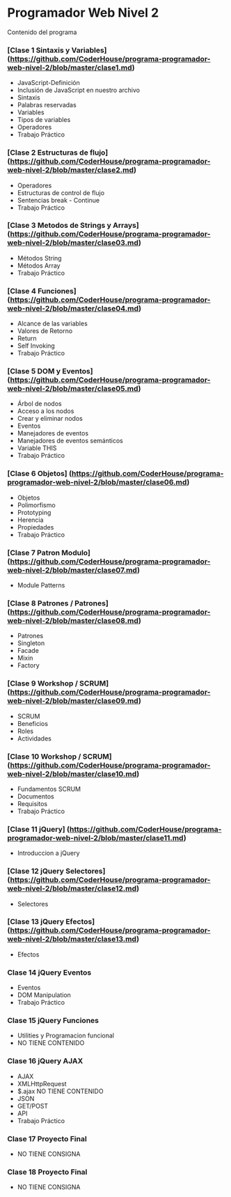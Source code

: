 # Programador Web Nivel 2
Contenido del programa
 
### [Clase 1 Sintaxis y Variables] (https://github.com/CoderHouse/programa-programador-web-nivel-2/blob/master/clase1.md)
- JavaScript-Definición
- Inclusión de JavaScript en nuestro archivo
- Sintaxis
- Palabras reservadas
- Variables
- Tipos de variables
- Operadores
- Trabajo Práctico

### [Clase 2 Estructuras de flujo] (https://github.com/CoderHouse/programa-programador-web-nivel-2/blob/master/clase2.md)
- Operadores
- Estructuras de control de flujo
- Sentencias break - Continue
- Trabajo Práctico

### [Clase 3 Metodos de Strings y Arrays] (https://github.com/CoderHouse/programa-programador-web-nivel-2/blob/master/clase03.md) 
- Métodos String
- Métodos Array
- Trabajo Práctico

### [Clase 4 Funciones] (https://github.com/CoderHouse/programa-programador-web-nivel-2/blob/master/clase04.md)
- Alcance de las variables
- Valores de Retorno
- Return
- Self Invoking
- Trabajo Práctico

### [Clase 5 DOM y Eventos] (https://github.com/CoderHouse/programa-programador-web-nivel-2/blob/master/clase05.md)
- Árbol de nodos
- Acceso a los nodos
- Crear y eliminar nodos
- Eventos
- Manejadores de eventos
- Manejadores de eventos semánticos
- Variable THIS
- Trabajo Práctico

### [Clase 6 Objetos] (https://github.com/CoderHouse/programa-programador-web-nivel-2/blob/master/clase06.md)
- Objetos
- Polimorfismo
- Prototyping
- Herencia
- Propiedades
- Trabajo Práctico

### [Clase 7 Patron Modulo] (https://github.com/CoderHouse/programa-programador-web-nivel-2/blob/master/clase07.md)
- Module Patterns

### [Clase 8 Patrones / Patrones] (https://github.com/CoderHouse/programa-programador-web-nivel-2/blob/master/clase08.md)
- Patrones
- Singleton
- Facade
- Mixin
- Factory

### [Clase 9 Workshop / SCRUM] (https://github.com/CoderHouse/programa-programador-web-nivel-2/blob/master/clase09.md)
- SCRUM
- Beneficios
- Roles
- Actividades

### [Clase 10 Workshop / SCRUM] (https://github.com/CoderHouse/programa-programador-web-nivel-2/blob/master/clase10.md)
- Fundamentos SCRUM
- Documentos
- Requisitos
- Trabajo Práctico

### [Clase 11 jQuery] (https://github.com/CoderHouse/programa-programador-web-nivel-2/blob/master/clase11.md)
- Introduccion a jQuery

### [Clase 12 jQuery Selectores] (https://github.com/CoderHouse/programa-programador-web-nivel-2/blob/master/clase12.md)
- Selectores

### [Clase 13 jQuery Efectos] (https://github.com/CoderHouse/programa-programador-web-nivel-2/blob/master/clase13.md)
- Efectos

### Clase 14 jQuery Eventos
- Eventos
- DOM Manipulation
- Trabajo Práctico

### Clase 15 jQuery Funciones 
- Utilities y Programacion funcional
- NO TIENE CONTENIDO

### Clase 16 jQuery AJAX
- AJAX
- XMLHttpRequest
- $.ajax NO TIENE CONTENIDO
- JSON
- GET/POST
- API
- Trabajo Práctico

### Clase 17 Proyecto Final
- NO TIENE CONSIGNA

### Clase 18 Proyecto Final
- NO TIENE CONSIGNA














